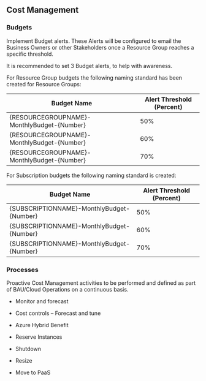 ## Cost Management

### Budgets

Implement Budget alerts. These Alerts will be configured to email the Business
Owners or other Stakeholders once a Resource Group reaches a specific threshold.

It is recommended to set 3 Budget alerts, to help with awareness.

For Resource Group budgets the following naming standard has been created for
Resource Groups:

| Budget Name                                 | Alert Threshold (Percent) |
|---------------------------------------------|---------------------------|
| {RESOURCEGROUPNAME}-MonthlyBudget-{Number}  | 50%                       |
| {RESOURCEGROUPNAME}-MonthlyBudget-{Number}  | 60%                       |
| {RESOURCEGROUPNAME}-MonthlyBudget-{Number}  | 70%                       |

For Subscription budgets the following naming standard is created:

| Budget Name                                | Alert Threshold (Percent) |
|--------------------------------------------|---------------------------|
| {SUBSCRIPTIONNAME}-MonthlyBudget-{Number}  | 50%                       |
| {SUBSCRIPTIONNAME}-MonthlyBudget-{Number}  | 60%                       |
| {SUBSCRIPTIONNAME}-MonthlyBudget-{Number}  | 70%                       |

### 

### Processes

Proactive Cost Management activities to be performed and defined as part of
BAU/Cloud Operations on a continuous basis.

-   Monitor and forecast

-   Cost controls – Forecast and tune

-   Azure Hybrid Benefit

-   Reserve Instances

-   Shutdown

-   Resize

-   Move to PaaS
